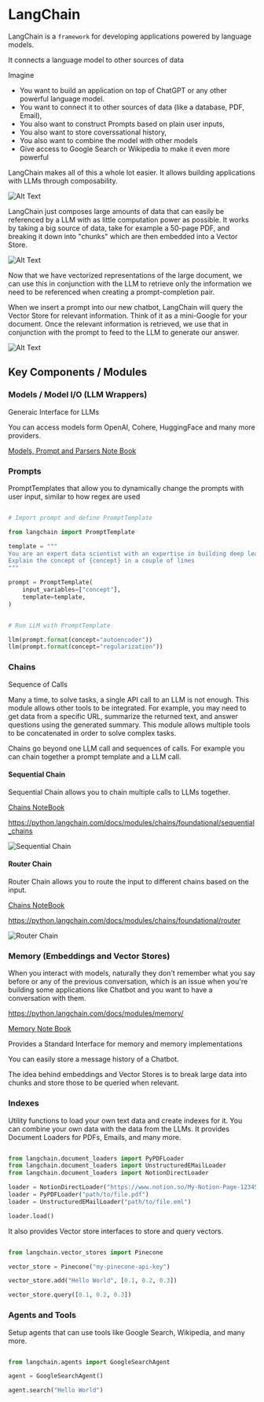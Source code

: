 # LangChain

LangChain is a `framework` for developing applications powered by language models.

It connects a language model to other sources of data

Imagine

- You want to build an application on top of ChatGPT or any other powerful language model.
- You want to connect it to other sources of data (like a database, PDF, Email),
- You also want to construct Prompts based on plain user inputs,
- You also want to store coverssational history,
- You also want to combine the model with other models
- Give access to Google Search or Wikipedia to make it even more powerful

LangChain makes all of this a whole lot easier. It allows building applications with LLMs through composability.

![Alt Text](images/LangChain1.png)

LangChain just composes large amounts of data that can easily be referenced by a LLM with as little computation power as possible. It works by taking a big source of data, take for example a 50-page PDF, and breaking it down into "chunks" which are then embedded into a Vector Store.

![Alt Text](images/LangChain2.png)

Now that we have vectorized representations of the large document, we can use this in conjunction with the LLM to retrieve only the information we need to be referenced when creating a prompt-completion pair.

When we insert a prompt into our new chatbot, LangChain will query the Vector Store for relevant information. Think of it as a mini-Google for your document. Once the relevant information is retrieved, we use that in conjunction with the prompt to feed to the LLM to generate our answer.

![Alt Text](images/LangChain3.png)

## Key Components / Modules

### Models / Model I/O (LLM Wrappers)

Generaic Interface for LLMs

You can access models form OpenAI, Cohere, HuggingFace and many more providers.

[Models, Prompt and Parsers Note Book](modules/L1_Model_prompt_parser.ipynb)

### Prompts

PromptTemplates that allow you to dynamically change the prompts with user input, similar to how regex are used

```python

# Import prompt and define PromptTemplate

from langchain import PromptTemplate

template = """
You are an expert data scientist with an expertise in building deep learning models.
Explain the concept of {concept} in a couple of lines
"""

prompt = PromptTemplate(
    input_variables=["concept"],
    template=template,
)


# Run LLM with PromptTemplate

llm(prompt.format(concept="autoencoder"))
llm(prompt.format(concept="regularization"))

```

### Chains

Sequence of Calls

Many a time, to solve tasks, a single API call to an LLM is not enough. This module allows other tools to be integrated. For example, you may need to get data from a specific URL, summarize the returned text, and answer questions using the generated summary. This module allows multiple tools to be concatenated in order to solve complex tasks.

Chains go beyond one LLM call and sequences of calls. For example you can chain together a prompt template and a LLM call.

#### Sequential Chain

Sequential Chain allows you to chain multiple calls to LLMs together.

[Chains NoteBook](modules/L3_Chains.ipynb)

https://python.langchain.com/docs/modules/chains/foundational/sequential_chains

![Sequential Chain](images/LangChain-SequentialChain.png)

#### Router Chain

Router Chain allows you to route the input to different chains based on the input.

[Chains NoteBook](modules/L3_Chains.ipynb)

https://python.langchain.com/docs/modules/chains/foundational/router

![Router Chain](images/LangChain-RouterChain.png)

### Memory (Embeddings and Vector Stores)

When you interact with models, naturally they don't remember what you say before or any of
the previous conversation, which is an issue when you're building some applications like Chatbot and you want to have a conversation with them.

https://python.langchain.com/docs/modules/memory/

[Memory Note Book](modules/L2_Memory.ipynb)

Provides a Standard Interface for memory and memory implementations

You can easily store a message history of a Chatbot.

The idea behind embeddings and Vector Stores is to break large data into chunks and store those to be queried when relevant.

### Indexes

Utility functions to load your own text data and create indexes for it.
You can combine your own data with the data from the LLMs.
It provides Document Loaders for PDFs, Emails, and many more.

```python

from langchain.document_loaders import PyPDFLoader
from langchain.document_loaders import UnstructuredEMailLoader
from langchain.document_loaders import NotionDirectLoader

loader = NotionDirectLoader("https://www.notion.so/My-Notion-Page-123456789")
loader = PyPDFLoader("path/to/file.pdf")
loader = UnstructuredEMailLoader("path/to/file.eml")

loader.load()

```

It also provides Vector store interfaces to store and query vectors.

```python

from langchain.vector_stores import Pinecone

vector_store = Pinecone("my-pinecone-api-key")

vector_store.add("Hello World", [0.1, 0.2, 0.3])

vector_store.query([0.1, 0.2, 0.3])

```

### Agents and Tools

Setup agents that can use tools like Google Search, Wikipedia, and many more.

```python

from langchain.agents import GoogleSearchAgent

agent = GoogleSearchAgent()

agent.search("Hello World")

```
